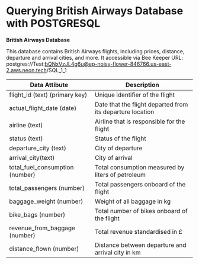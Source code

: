 # Querying British Airways Database with POSTGRESQL

**British Airways Database**

This database contains British Airways flights, including prices, distance, departure and arrival cities, and more. It accessible via Bee Keeper URL: postgres://Test:bQNxVzJL4g6u@ep-noisy-flower-846766.us-east-2.aws.neon.tech/SQL_1_1

| Data Attibute                   | Description |
| --------                        | ------- |
| flight_id (text) (primary key)  | Unique identifier of the flight   |
| actual_flight_date (date)       | Date that the flight departed from its departure location    |
| airline (text)                  | Airline that is responsible for the flight    |
| status (text)                   | 	Status of the flight    |
| departure_city (text)           | City of departure    |
| arrival_city(text)              | City of arrival    |
| total_fuel_consumption (number) | Total consumption measured by liters of petroleum    |
| total_passengers (number)       | Total passengers onboard of the flight    |
| baggage_weight (number)         | Weight of all baggage in kg    |
| bike_bags (number)              | Total number of bikes onboard of the flight    |
| revenue_from_baggage (number)   | Total revenue standardised in £    |
| distance_flown (number)         | Distance between departure and arrival city in km    |

